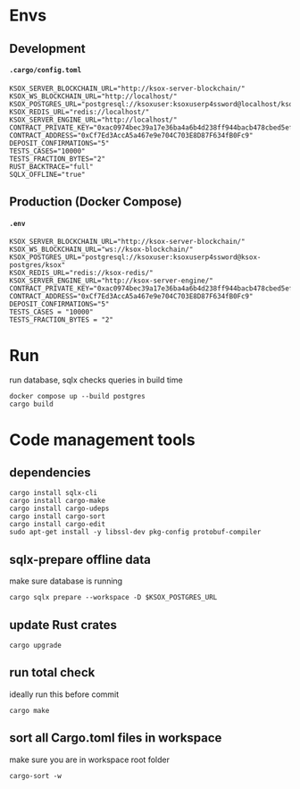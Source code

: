 # Envs
## Development
#### **`.cargo/config.toml`**
```
KSOX_SERVER_BLOCKCHAIN_URL="http://ksox-server-blockchain/"
KSOX_WS_BLOCKCHAIN_URL="http://localhost/"
KSOX_POSTGRES_URL="postgresql://ksoxuser:ksoxuserp4ssword@localhost/ksox"
KSOX_REDIS_URL="redis://localhost/"
KSOX_SERVER_ENGINE_URL="http://localhost/"
CONTRACT_PRIVATE_KEY="0xac0974bec39a17e36ba4a6b4d238ff944bacb478cbed5efcae784d7bf4f2ff80"
CONTRACT_ADDRESS="0xCf7Ed3AccA5a467e9e704C703E8D87F634fB0Fc9"
DEPOSIT_CONFIRMATIONS="5"
TESTS_CASES="10000"
TESTS_FRACTION_BYTES="2"
RUST_BACKTRACE="full"
SQLX_OFFLINE="true"
```
## Production (Docker Compose)
#### **`.env`**
```
KSOX_SERVER_BLOCKCHAIN_URL="http://ksox-server-blockchain/"
KSOX_WS_BLOCKCHAIN_URL="ws://ksox-blockchain/"
KSOX_POSTGRES_URL="postgresql://ksoxuser:ksoxuserp4ssword@ksox-postgres/ksox"
KSOX_REDIS_URL="redis://ksox-redis/"
KSOX_SERVER_ENGINE_URL="http://ksox-server-engine/"
CONTRACT_PRIVATE_KEY="0xac0974bec39a17e36ba4a6b4d238ff944bacb478cbed5efcae784d7bf4f2ff80"
CONTRACT_ADDRESS="0xCf7Ed3AccA5a467e9e704C703E8D87F634fB0Fc9"
DEPOSIT_CONFIRMATIONS="5"
TESTS_CASES = "10000"
TESTS_FRACTION_BYTES = "2"
```

# Run
run database, sqlx checks queries in build time
```shell
docker compose up --build postgres
cargo build
```

# Code management tools

## dependencies
```shell
cargo install sqlx-cli
cargo install cargo-make
cargo install cargo-udeps
cargo install cargo-sort
cargo install cargo-edit
sudo apt-get install -y libssl-dev pkg-config protobuf-compiler
```

## sqlx-prepare offline data
make sure database is running
```shell
cargo sqlx prepare --workspace -D $KSOX_POSTGRES_URL
```

## update Rust crates
```shell
cargo upgrade
```

## run total check
ideally run this before commit
```shell
cargo make
```

## sort all Cargo.toml files in workspace
make sure you are in workspace root folder
```shell
cargo-sort -w
```
